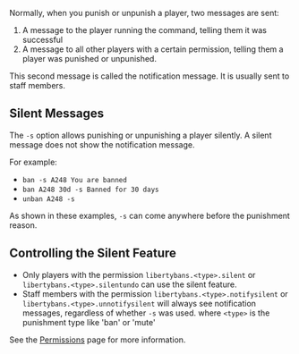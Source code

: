 
Normally, when you punish or unpunish a player, two messages are sent:

1. A message to the player running the command, telling them it was successful
2. A message to all other players with a certain permission, telling them a player was punished or unpunished.

This second message is called the notification message. It is usually sent to staff members.

## Silent Messages

The `-s` option allows punishing or unpunishing a player silently. A silent message does not show the notification message.

For example:
* `ban -s A248 You are banned`
* `ban A248 30d -s Banned for 30 days`
* `unban A248 -s`

As shown in these examples, `-s` can come anywhere before the punishment reason.

## Controlling the Silent Feature

* Only players with the permission `libertybans.<type>.silent` or `libertybans.<type>.silentundo` can use the silent feature.
* Staff members with the permission `libertybans.<type>.notifysilent` or `libertybans.<type>.unnotifysilent` will always see notification messages, regardless of whether `-s` was used.
where `<type>` is the punishment type like 'ban' or 'mute'

See the [Permissions](Permissions) page for more information.